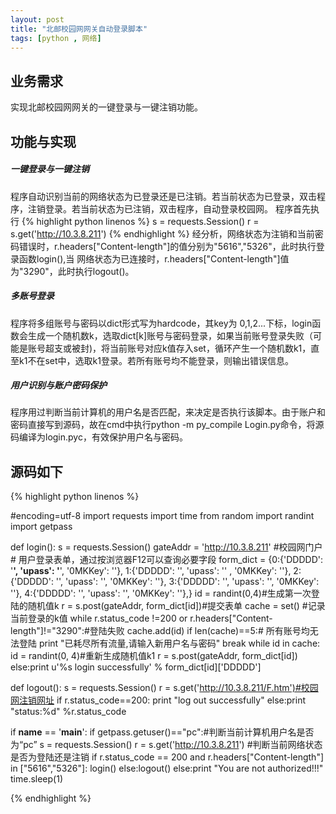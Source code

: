 ```yaml
---
layout: post
title: "北邮校园网网关自动登录脚本"
tags: [python , 网络]
---
```



## 业务需求
实现北邮校园网网关的一键登录与一键注销功能。

## 功能与实现
##### 一键登录与一键注销
程序自动识别当前的网络状态为已登录还是已注销。若当前状态为已登录，双击程序，注销登录。若当前状态为已注销，双击程序，自动登录校园网。
程序首先执行
{% highlight python linenos %}
s = requests.Session()
r = s.get('http://10.3.8.211')
{% endhighlight %}
经分析，网络状态为注销和当前密码错误时，r.headers["Content-length"]的值分别为"5616","5326"，此时执行登录函数login(),当
网络状态为已连接时，r.headers["Content-length"]值为"3290"，此时执行logout()。

##### 多账号登录
程序将多组账号与密码以dict形式写为hardcode，其key为 0,1,2...下标，login函数会生成一个随机数k，选取dict[k]账号与密码登录，如果当前账号登录失败（可能是账号超支或被封)，将当前账号对应k值存入set，循环产生一个随机数k1，直至k1不在set中，选取k1登录。若所有账号均不能登录，则输出错误信息。

##### 用户识别与账户密码保护
程序用过判断当前计算机的用户名是否匹配，来决定是否执行该脚本。由于账户和密码直接写到源码，故在cmd中执行python -m py_compile Login.py命令，将源码编译为login.pyc，有效保护用户名与密码。

## 源码如下
{% highlight python linenos %}

#encoding=utf-8
import requests
import time
from random import randint
import getpass

def login():
    s = requests.Session()
    gateAddr = 'http://10.3.8.211' #校园网门户
    # 用户登录表单，通过按浏览器F12可以查询必要字段
    form_dict = {0:{'DDDDD': '********', 'upass': '********', '0MKKey': ''},
                 1:{'DDDDD': '', 'upass': ''  , '0MKKey': ''},
                 2:{'DDDDD': '', 'upass': '', '0MKKey': ''},
                 3:{'DDDDD': '', 'upass': '', '0MKKey': ''},
                 4:{'DDDDD': '', 'upass': '', '0MKKey': ''},}
    id = randint(0,4)#生成第一次登陆的随机值k
    r = s.post(gateAddr, form_dict[id])#提交表单
    cache = set() #记录当前登录的k值
    while r.status_code !=200 or r.headers["Content-length"]!="3290":#登陆失败
            cache.add(id)
            if len(cache)==5:# 所有账号均无法登陆
                print "已耗尽所有流量,请输入新用户名与密码"
                break
            while id in cache:
                id = randint(0, 4)#重新生成随机值k1
            r = s.post(gateAddr, form_dict[id])
    else:print u'%s login successfully' % form_dict[id]['DDDDD']

def logout():
    s = requests.Session()
    r = s.get('http://10.3.8.211/F.htm')#校园网注销网址
    if r.status_code==200:
        print "log out successfully"
    else:print "status:%d" %r.status_code

if __name__ == '__main__':
    if getpass.getuser()=="pc":#判断当前计算机用户名是否为“pc”
        s = requests.Session()
        r = s.get('http://10.3.8.211')
        #判断当前网络状态是否为登陆还是注销
        if r.status_code == 200 and r.headers["Content-length"] in ["5616","5326"]:
            login()
        else:logout()
    else:print "You are not authorized!!!"
    time.sleep(1)

{% endhighlight %}



                 
